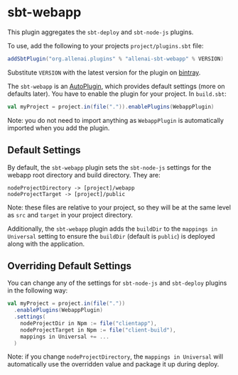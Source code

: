 # sbt-webapp

This plugin aggregates the `sbt-deploy` and `sbt-node-js` plugins.

To use, add the following to your projects `project/plugins.sbt` file:

```scala
addSbtPlugin("org.allenai.plugins" % "allenai-sbt-webapp" % VERSION)
```
Substitute `VERSION` with the latest version for the plugin on [bintray](https://bintray.com/allenai/sbt-plugins).

The `sbt-webapp` is an [AutoPlugin](http://www.scala-sbt.org/release/tutorial/Using-Plugins.html#Creating+an+auto+plugin), which provides default settings (more on defaults later). You have to enable the plugin for your project. In `build.sbt`:

```scala
val myProject = project.in(file(".")).enablePlugins(WebappPlugin)
```

Note: you do not need to import anything as `WebappPlugin` is automatically imported when you add the plugin.

## Default Settings

By default, the `sbt-webapp` plugin sets the `sbt-node-js` settings for the webapp root directory and build directory. They are:

    nodeProjectDirectory -> [project]/webapp
    nodeProjectTarget -> [project]/public

Note: these files are relative to your project, so they will be at the same level as `src` and `target` in your project directory.

Additionally, the `sbt-webapp` plugin adds the `buildDir` to the `mappings in Universal` setting to ensure the `buildDir` (default is `public`) is deployed along with the application.

## Overriding Default Settings

You can change any of the settings for `sbt-node-js` and `sbt-deploy` plugins in the following way:

```scala
val myProject = project.in(file("."))
  .enablePlugins(WebappPlugin)
  .settings(
    nodeProjectDir in Npm := file("clientapp"),
    nodeProjectTarget in Npm := file("client-build"),
    mappings in Universal += ...
  )
```

Note: if you change `nodeProjectDirectory`, the `mappings in Universal` will automatically use the overridden value and package it up during deploy.
